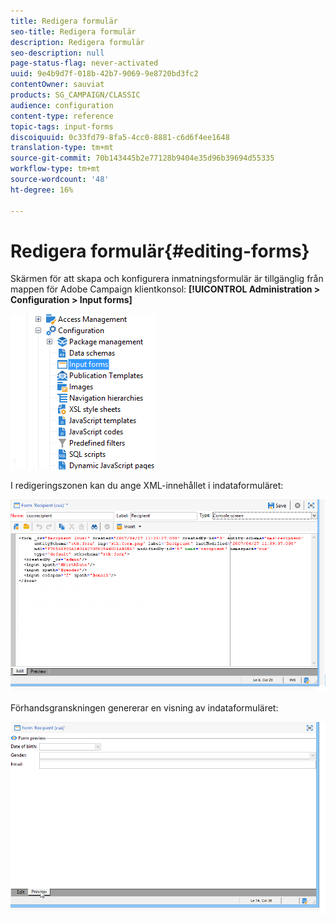 ```yaml
---
title: Redigera formulär
seo-title: Redigera formulär
description: Redigera formulär
seo-description: null
page-status-flag: never-activated
uuid: 9e4b9d7f-018b-42b7-9069-9e8720bd3fc2
contentOwner: sauviat
products: SG_CAMPAIGN/CLASSIC
audience: configuration
content-type: reference
topic-tags: input-forms
discoiquuid: 0c33fd79-8fa5-4cc0-8881-c6d6f4ee1648
translation-type: tm+mt
source-git-commit: 70b143445b2e77128b9404e35d96b39694d55335
workflow-type: tm+mt
source-wordcount: '48'
ht-degree: 16%

---
```



# Redigera formulär{#editing-forms}

Skärmen för att skapa och konfigurera inmatningsformulär är tillgänglig från mappen för Adobe Campaign klientkonsol: **[!UICONTROL Administration > Configuration > Input forms]**

![](assets/d_ncs_integration_form_arbo.png)

I redigeringszonen kan du ange XML-innehållet i indataformuläret:

![](assets/d_ncs_integration_form_edit.png)

Förhandsgranskningen genererar en visning av indataformuläret:

![](assets/d_ncs_integration_form_preview.png)

